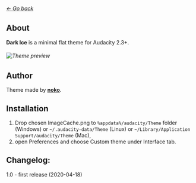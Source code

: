 ###### [← Go back](http://github.com/TheRockyDoo/audacity-themes)
## About
**Dark Ice** is a minimal flat theme for Audacity 2.3+.
###### ![Theme preview](https://raw.githubusercontent.com/TheRockyDoo/audacity-themes/master/previews/dark_ice.png)
## Author
Theme made by **[noko](http://gumroad.com/noko)**.
## Installation
1. Drop chosen ImageCache.png to `%appdata%/audacity/Theme` folder (Windows) or `~/.audacity-data/Theme` (Linux) or `~/Library/Application Support/audacity/Theme` (Mac),
1. open Preferences and choose Custom theme under Interface tab.
## Changelog:
1.0 - first release (2020-04-18)
